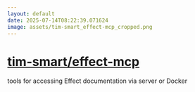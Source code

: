 ```yaml
---
layout: default
date: 2025-07-14T08:22:39.071624
image: assets/tim-smart_effect-mcp_cropped.png
---
```


# [tim-smart/effect-mcp](https://github.com/tim-smart/effect-mcp)

tools for accessing Effect documentation via server or Docker
